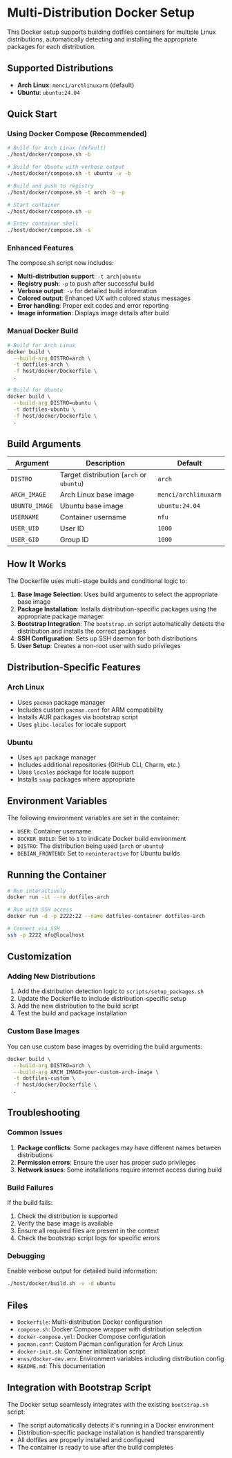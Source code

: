 # Multi-Distribution Docker Setup

This Docker setup supports building dotfiles containers for multiple Linux distributions, automatically detecting and installing the appropriate packages for each distribution.

## Supported Distributions

- **Arch Linux**: `menci/archlinuxarm` (default)
- **Ubuntu**: `ubuntu:24.04`

## Quick Start

### Using Docker Compose (Recommended)

```bash
# Build for Arch Linux (default)
./host/docker/compose.sh -b

# Build for Ubuntu with verbose output
./host/docker/compose.sh -t ubuntu -v -b

# Build and push to registry
./host/docker/compose.sh -t arch -b -p

# Start container
./host/docker/compose.sh -u

# Enter container shell
./host/docker/compose.sh -s
```

### Enhanced Features

The compose.sh script now includes:

- **Multi-distribution support**: `-t arch|ubuntu`
- **Registry push**: `-p` to push after successful build
- **Verbose output**: `-v` for detailed build information
- **Colored output**: Enhanced UX with colored status messages
- **Error handling**: Proper exit codes and error reporting
- **Image information**: Displays image details after build

### Manual Docker Build

```bash
# Build for Arch Linux
docker build \
  --build-arg DISTRO=arch \
  -t dotfiles-arch \
  -f host/docker/Dockerfile \
  .

# Build for Ubuntu
docker build \
  --build-arg DISTRO=ubuntu \
  -t dotfiles-ubuntu \
  -f host/docker/Dockerfile \
  .
```

## Build Arguments

| Argument | Description | Default |
|----------|-------------|---------|
| `DISTRO` | Target distribution (`arch` or `ubuntu`) | `arch` |
| `ARCH_IMAGE` | Arch Linux base image | `menci/archlinuxarm` |
| `UBUNTU_IMAGE` | Ubuntu base image | `ubuntu:24.04` |
| `USERNAME` | Container username | `nfu` |
| `USER_UID` | User ID | `1000` |
| `USER_GID` | Group ID | `1000` |

## How It Works

The Dockerfile uses multi-stage builds and conditional logic to:

1. **Base Image Selection**: Uses build arguments to select the appropriate base image
2. **Package Installation**: Installs distribution-specific packages using the appropriate package manager
3. **Bootstrap Integration**: The `bootstrap.sh` script automatically detects the distribution and installs the correct packages
4. **SSH Configuration**: Sets up SSH daemon for both distributions
5. **User Setup**: Creates a non-root user with sudo privileges

## Distribution-Specific Features

### Arch Linux
- Uses `pacman` package manager
- Includes custom `pacman.conf` for ARM compatibility
- Installs AUR packages via bootstrap script
- Uses `glibc-locales` for locale support

### Ubuntu
- Uses `apt` package manager
- Includes additional repositories (GitHub CLI, Charm, etc.)
- Uses `locales` package for locale support
- Installs `snap` packages where appropriate

## Environment Variables

The following environment variables are set in the container:

- `USER`: Container username
- `DOCKER_BUILD`: Set to `1` to indicate Docker build environment
- `DISTRO`: The distribution being used (`arch` or `ubuntu`)
- `DEBIAN_FRONTEND`: Set to `noninteractive` for Ubuntu builds

## Running the Container

```bash
# Run interactively
docker run -it --rm dotfiles-arch

# Run with SSH access
docker run -d -p 2222:22 --name dotfiles-container dotfiles-arch

# Connect via SSH
ssh -p 2222 nfu@localhost
```

## Customization

### Adding New Distributions

1. Add the distribution detection logic to `scripts/setup_packages.sh`
2. Update the Dockerfile to include distribution-specific setup
3. Add the new distribution to the build script
4. Test the build and package installation

### Custom Base Images

You can use custom base images by overriding the build arguments:

```bash
docker build \
  --build-arg DISTRO=arch \
  --build-arg ARCH_IMAGE=your-custom-arch-image \
  -t dotfiles-custom \
  -f host/docker/Dockerfile \
  .
```

## Troubleshooting

### Common Issues

1. **Package conflicts**: Some packages may have different names between distributions
2. **Permission errors**: Ensure the user has proper sudo privileges
3. **Network issues**: Some installations require internet access during build

### Build Failures

If the build fails:

1. Check the distribution is supported
2. Verify the base image is available
3. Ensure all required files are present in the context
4. Check the bootstrap script logs for specific errors

### Debugging

Enable verbose output for detailed build information:

```bash
./host/docker/build.sh -v -d ubuntu
```

## Files

- `Dockerfile`: Multi-distribution Docker configuration
- `compose.sh`: Docker Compose wrapper with distribution selection
- `docker-compose.yml`: Docker Compose configuration
- `pacman.conf`: Custom Pacman configuration for Arch Linux
- `docker-init.sh`: Container initialization script
- `envs/docker-dev.env`: Environment variables including distribution config
- `README.md`: This documentation

## Integration with Bootstrap Script

The Docker setup seamlessly integrates with the existing `bootstrap.sh` script:

- The script automatically detects it's running in a Docker environment
- Distribution-specific package installation is handled transparently
- All dotfiles are properly installed and configured
- The container is ready to use after the build completes